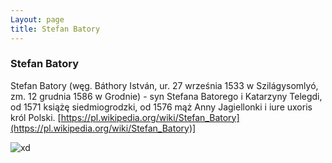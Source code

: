 ```yaml
---
Layout: page
title: Stefan Batory
---
```

### Stefan Batory
Stefan Batory (węg. Báthory István, ur. 27 września 1533 w Szilágysomlyó, zm. 12 grudnia 1586 w Grodnie) - syn Stefana Batorego i Katarzyny Telegdi, od 1571 książę siedmiogrodzki, od 1576 mąż Anny Jagiellonki i iure uxoris król Polski.
[https://pl.wikipedia.org/wiki/Stefan_Batory](https://pl.wikipedia.org/wiki/Stefan_Batory)]

![xd](https://s.ciekawostkihistoryczne.pl/uploads/2017/09/Batory.jpg)